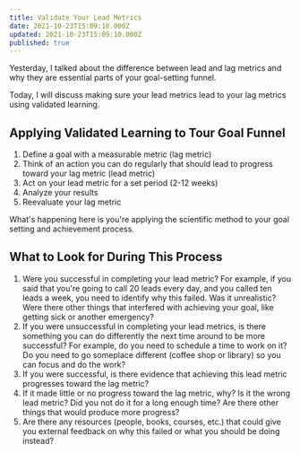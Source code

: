 ```yaml
---
title: Validate Your Lead Metrics
date: 2021-10-23T15:09:10.000Z
updated: 2021-10-23T15:09:10.000Z
published: true
---
```


Yesterday, I talked about the difference between lead and lag metrics and why they are essential parts of your goal-setting funnel.

Today, I will discuss making sure your lead metrics lead to your lag metrics using validated learning.

## Applying Validated Learning to Tour Goal Funnel

1. Define a goal with a measurable metric (lag metric)
2. Think of an action you can do regularly that should lead to progress toward your lag metric (lead metric)
3. Act on your lead metric for a set period (2-12 weeks)
4. Analyze your results
5. Reevaluate your lag metric

What's happening here is you're applying the scientific method to your goal setting and achievement process.

## What to Look for During This Process

1. Were you successful in completing your lead metric? For example, if you said that you're going to call 20 leads every day, and you called ten leads a week, you need to identify why this failed. Was it unrealistic? Were there other things that interfered with achieving your goal, like getting sick or another emergency?
2. If you were unsuccessful in completing your lead metrics, is there something you can do differently the next time around to be more successful? For example, do you need to schedule a time to work on it? Do you need to go someplace different (coffee shop or library) so you can focus and do the work?
3. If you were successful, is there evidence that achieving this lead metric progresses toward the lag metric?
4. If it made little or no progress toward the lag metric, why? Is it the wrong lead metric? Did you not do it for a long enough time? Are there other things that would produce more progress?
5. Are there any resources (people, books, courses, etc.) that could give you external feedback on why this failed or what you should be doing instead?
